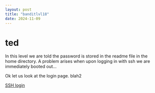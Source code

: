 ```yaml
---
layout: post
title: "banditlvl18"
date: 2024-11-09
---
```

# ted
In this level we are told the password is stored in the readme file in the home directory. A problem arises when upon logging in with ssh we are immediately booted out...

Ok let us look at the login page. blah2

[SSH login](tedthecaver.github.io/pictures/Pasted-image-20241105174808.png)
